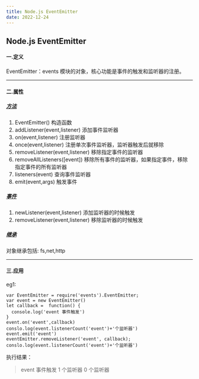 ```yaml
---
title: Node.js EventEmitter
date: 2022-12-24
---
```


## Node.js EventEmitter

#### 一.定义

EventEmitter：events 模块的对象，核心功能是事件的触发和监听器的注册。

---

#### 二.属性

##### <u>_方法_</u>

1. EventEmitter() 构造函数
2. addListener(event,listener) 添加事件监听器
3. on(event,listener) 注册监听器
4. once(event,listener) 注册单次事件监听器，监听器触发后就移除
5. removeListener(event,listener) 移除指定事件的监听器
6. removeAllListeners([event]) 移除所有事件的监听器，如果指定事件，移除指定事件的所有监听器
7. listeners(event) 查询事件监听器
8. emit(event,args) 触发事件

##### <u>_事件_</u>

1. newListener(event,listener) 添加监听器的时候触发
2. removeListener(event,listener) 移除监听器的时候触发

##### <u>_继承_</u>

对象继承包括: fs,net,http

---

#### 三.应用

eg1:

```
var EventEmitter = require('events').EventEmitter;
var event = new EventEmitter()
let callback =  function() {
  console.log('event 事件触发')
}
event.on('event',callback)
conslo.log(event.listenerCount('event')+'个监听器')
event.emit('event')
eventEmitter.removeListener('event', callback);
conslo.log(event.listenerCount('event')+'个监听器')
```

执行结果：

> event 事件触发
> 1 个监听器
> 0 个监听器
